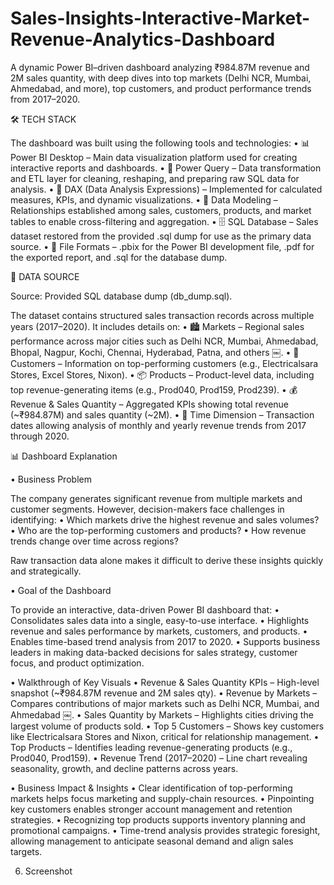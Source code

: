 
# Sales-Insights-Interactive-Market-Revenue-Analytics-Dashboard
A dynamic Power BI–driven dashboard analyzing ₹984.87M revenue and 2M sales quantity, with deep dives into top markets (Delhi NCR, Mumbai, Ahmedabad, and more), top customers, and product performance trends from 2017–2020.

🛠️ TECH STACK

The dashboard was built using the following tools and technologies:
	•	📊 Power BI Desktop – Main data visualization platform used for creating interactive reports and dashboards.
	•	📂 Power Query – Data transformation and ETL layer for cleaning, reshaping, and preparing raw SQL data for analysis.
	•	🧠 DAX (Data Analysis Expressions) – Implemented for calculated measures, KPIs, and dynamic visualizations.
	•	📝 Data Modeling – Relationships established among sales, customers, products, and market tables to enable cross-filtering and aggregation.
	•	🗄️ SQL Database – Sales dataset restored from the provided .sql dump for use as the primary data source.
	•	📁 File Formats – .pbix for the Power BI development file, .pdf for the exported report, and .sql for the database dump.

 📂 DATA SOURCE

Source: Provided SQL database dump (db_dump.sql).

The dataset contains structured sales transaction records across multiple years (2017–2020). It includes details on:
	•	🏙️ Markets – Regional sales performance across major cities such as Delhi NCR, Mumbai, Ahmedabad, Bhopal, Nagpur, Kochi, Chennai, Hyderabad, Patna, and others ￼.
	•	👥 Customers – Information on top-performing customers (e.g., Electricalsara Stores, Excel Stores, Nixon).
	•	📦 Products – Product-level data, including top revenue-generating items (e.g., Prod040, Prod159, Prod239).
	•	💰 Revenue & Sales Quantity – Aggregated KPIs showing total revenue (~₹984.87M) and sales quantity (~2M).
	•	📅 Time Dimension – Transaction dates allowing analysis of monthly and yearly revenue trends from 2017 through 2020.

 📊 Dashboard Explanation

• Business Problem

The company generates significant revenue from multiple markets and customer segments. However, decision-makers face challenges in identifying:
	•	Which markets drive the highest revenue and sales volumes?
	•	Who are the top-performing customers and products?
	•	How revenue trends change over time across regions?

Raw transaction data alone makes it difficult to derive these insights quickly and strategically.

• Goal of the Dashboard

To provide an interactive, data-driven Power BI dashboard that:
	•	Consolidates sales data into a single, easy-to-use interface.
	•	Highlights revenue and sales performance by markets, customers, and products.
	•	Enables time-based trend analysis from 2017 to 2020.
	•	Supports business leaders in making data-backed decisions for sales strategy, customer focus, and product optimization.

• Walkthrough of Key Visuals
	•	Revenue & Sales Quantity KPIs – High-level snapshot (~₹984.87M revenue and 2M sales qty).
	•	Revenue by Markets – Compares contributions of major markets such as Delhi NCR, Mumbai, and Ahmedabad ￼.
	•	Sales Quantity by Markets – Highlights cities driving the largest volume of products sold.
	•	Top 5 Customers – Shows key customers like Electricalsara Stores and Nixon, critical for relationship management.
	•	Top Products – Identifies leading revenue-generating products (e.g., Prod040, Prod159).
	•	Revenue Trend (2017–2020) – Line chart revealing seasonality, growth, and decline patterns across years.

• Business Impact & Insights
	•	Clear identification of top-performing markets helps focus marketing and supply-chain resources.
	•	Pinpointing key customers enables stronger account management and retention strategies.
	•	Recognizing top products supports inventory planning and promotional campaigns.
	•	Time-trend analysis provides strategic foresight, allowing management to anticipate seasonal demand and align sales targets.
 
 6. Screenshot
    
 

